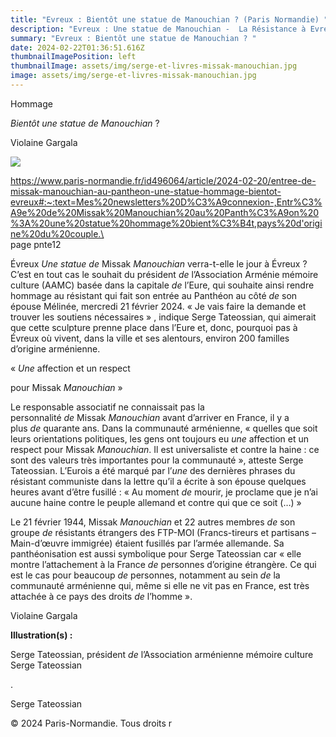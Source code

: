 ```yaml
---
title: "Evreux : Bientôt une statue de Manouchian ? (Paris Normandie) "
description: "Evreux : Une statue de Manouchian -  La Résistance à Evreux "
summary: "Evreux : Bientôt une statue de Manouchian ? "
date: 2024-02-22T01:36:51.616Z
thumbnailImagePosition: left
thumbnailImage: assets/img/serge-et-livres-missak-manouchian.jpg
image: assets/img/serge-et-livres-missak-manouchian.jpg
---
```

<!--StartFragment-->

Hommage

*Bientôt* *une* *statue* *de* *Manouchian* ?

Violaine Gargala

![](https://nouveau.europresse.com/Pdf/Thumb?imageIndex=0&id=pdf%B720240221%B7PAN_P%B7pnte12)

https://www.paris-normandie.fr/id496064/article/2024-02-20/entree-de-missak-manouchian-au-pantheon-une-statue-hommage-bientot-evreux#:~:text=Mes%20newsletters%20D%C3%A9connexion-,Entr%C3%A9e%20de%20Missak%20Manouchian%20au%20Panth%C3%A9on%20%3A%20une%20statue%20hommage%20bient%C3%B4t,pays%20d'origine%20du%20couple.\
\
page pnte12

Évreux *Une* *statue* *de* Missak *Manouchian* verra-t-elle le jour à Évreux ? C’est en tout cas le souhait du président *de* l’Association Arménie mémoire culture (AAMC) basée dans la capitale *de* l’Eure, qui souhaite ainsi rendre hommage au résistant qui fait son entrée au Panthéon au côté *de* son épouse Mélinée, mercredi 21 février 2024. « Je vais faire la demande et trouver les soutiens nécessaires » , indique Serge Tateossian, qui aimerait que cette sculpture prenne place dans l’Eure et, donc, pourquoi pas à Évreux où vivent, dans la ville et ses alentours, environ 200 familles d’origine arménienne.

« *Une* affection et un respect

pour Missak *Manouchian* »

Le responsable associatif ne connaissait pas la personnalité *de* Missak *Manouchian* avant d’arriver en France, il y a plus *de* quarante ans. Dans la communauté arménienne, « quelles que soit leurs orientations politiques, les gens ont toujours eu *une* affection et un respect pour Missak *Manouchian*. Il est universaliste et contre la haine : ce sont des valeurs très importantes pour la communauté », atteste Serge Tateossian. L’Eurois a été marqué par l’*une* des dernières phrases du résistant communiste dans la lettre qu’il a écrite à son épouse quelques heures avant d’être fusillé : « Au moment *de* mourir, je proclame que je n’ai aucune haine contre le peuple allemand et contre qui que ce soit (…) »

Le 21 février 1944, Missak *Manouchian* et 22 autres membres *de* son groupe *de* résistants étrangers des FTP-MOI (Francs-tireurs et partisans – Main-d’œuvre immigrée) étaient fusillés par l’armée allemande. Sa panthéonisation est aussi symbolique pour Serge Tateossian car « elle montre l’attachement à la France *de* personnes d’origine étrangère. Ce qui est le cas pour beaucoup *de* personnes, notamment au sein *de* la communauté arménienne qui, même si elle ne vit pas en France, est très attachée à ce pays des droits *de* l’homme ».

Violaine Gargala

**Illustration(s) :**

Serge Tateossian, président *de* l’Association arménienne mémoire culture Serge Tateossian

. 

Serge Tateossian

[](<>)© 2024 Paris-Normandie. Tous droits r



<!--EndFragment-->